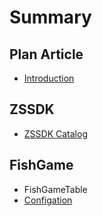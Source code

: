 # Summary

## Plan Article
* [Introduction](README.md)

## ZSSDK
* [ZSSDK Catalog](zssdk-catalog.md)

## FishGame
* FishGameTable
* [Configation](configation.md)

